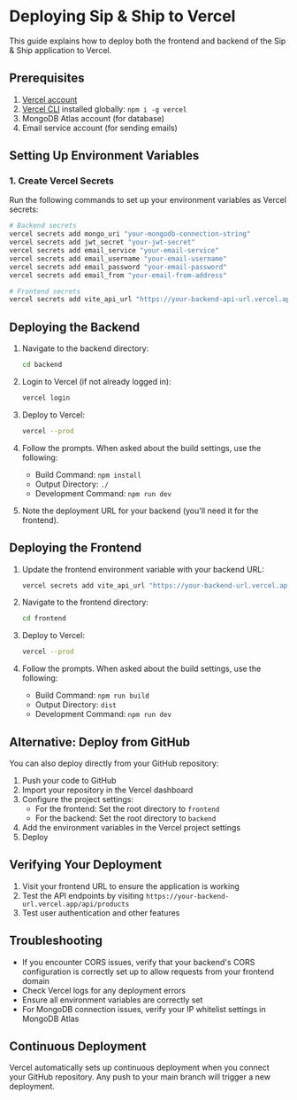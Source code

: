 # Deploying Sip & Ship to Vercel

This guide explains how to deploy both the frontend and backend of the Sip & Ship application to Vercel.

## Prerequisites

1. [Vercel account](https://vercel.com/signup)
2. [Vercel CLI](https://vercel.com/download) installed globally: `npm i -g vercel`
3. MongoDB Atlas account (for database)
4. Email service account (for sending emails)

## Setting Up Environment Variables

### 1. Create Vercel Secrets

Run the following commands to set up your environment variables as Vercel secrets:

```bash
# Backend secrets
vercel secrets add mongo_uri "your-mongodb-connection-string"
vercel secrets add jwt_secret "your-jwt-secret"
vercel secrets add email_service "your-email-service"
vercel secrets add email_username "your-email-username"
vercel secrets add email_password "your-email-password"
vercel secrets add email_from "your-email-from-address"

# Frontend secrets
vercel secrets add vite_api_url "https://your-backend-api-url.vercel.app/api"
```

## Deploying the Backend

1. Navigate to the backend directory:
   ```bash
   cd backend
   ```

2. Login to Vercel (if not already logged in):
   ```bash
   vercel login
   ```

3. Deploy to Vercel:
   ```bash
   vercel --prod
   ```

4. Follow the prompts. When asked about the build settings, use the following:
   - Build Command: `npm install`
   - Output Directory: `./`
   - Development Command: `npm run dev`

5. Note the deployment URL for your backend (you'll need it for the frontend).

## Deploying the Frontend

1. Update the frontend environment variable with your backend URL:
   ```bash
   vercel secrets add vite_api_url "https://your-backend-url.vercel.app/api"
   ```

2. Navigate to the frontend directory:
   ```bash
   cd frontend
   ```

3. Deploy to Vercel:
   ```bash
   vercel --prod
   ```

4. Follow the prompts. When asked about the build settings, use the following:
   - Build Command: `npm run build`
   - Output Directory: `dist`
   - Development Command: `npm run dev`

## Alternative: Deploy from GitHub

You can also deploy directly from your GitHub repository:

1. Push your code to GitHub
2. Import your repository in the Vercel dashboard
3. Configure the project settings:
   - For the frontend: Set the root directory to `frontend`
   - For the backend: Set the root directory to `backend`
4. Add the environment variables in the Vercel project settings
5. Deploy

## Verifying Your Deployment

1. Visit your frontend URL to ensure the application is working
2. Test the API endpoints by visiting `https://your-backend-url.vercel.app/api/products`
3. Test user authentication and other features

## Troubleshooting

- If you encounter CORS issues, verify that your backend's CORS configuration is correctly set up to allow requests from your frontend domain
- Check Vercel logs for any deployment errors
- Ensure all environment variables are correctly set
- For MongoDB connection issues, verify your IP whitelist settings in MongoDB Atlas

## Continuous Deployment

Vercel automatically sets up continuous deployment when you connect your GitHub repository. Any push to your main branch will trigger a new deployment.